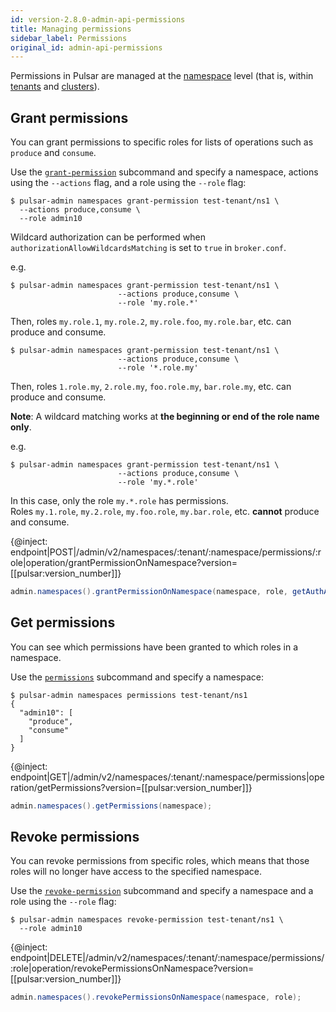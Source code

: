 ```yaml
---
id: version-2.8.0-admin-api-permissions
title: Managing permissions
sidebar_label: Permissions
original_id: admin-api-permissions
---
```


Permissions in Pulsar are managed at the [namespace](reference-terminology.md#namespace) level
(that is, within [tenants](reference-terminology.md#tenant) and [clusters](reference-terminology.md#cluster)).

## Grant permissions

You can grant permissions to specific roles for lists of operations such as `produce` and `consume`.

<!--DOCUSAURUS_CODE_TABS-->
<!--pulsar-admin-->

Use the [`grant-permission`](reference-pulsar-admin.md#grant-permission) subcommand and specify a namespace, actions using the `--actions` flag, and a role using the `--role` flag:

```shell
$ pulsar-admin namespaces grant-permission test-tenant/ns1 \
  --actions produce,consume \
  --role admin10
```

Wildcard authorization can be performed when `authorizationAllowWildcardsMatching` is set to `true` in `broker.conf`.

e.g.
```shell
$ pulsar-admin namespaces grant-permission test-tenant/ns1 \
                        --actions produce,consume \
                        --role 'my.role.*'
```

Then, roles `my.role.1`, `my.role.2`, `my.role.foo`, `my.role.bar`, etc. can produce and consume.  

```shell
$ pulsar-admin namespaces grant-permission test-tenant/ns1 \
                        --actions produce,consume \
                        --role '*.role.my'
```

Then, roles `1.role.my`, `2.role.my`, `foo.role.my`, `bar.role.my`, etc. can produce and consume.

**Note**: A wildcard matching works at **the beginning or end of the role name only**.

e.g.
```shell
$ pulsar-admin namespaces grant-permission test-tenant/ns1 \
                        --actions produce,consume \
                        --role 'my.*.role'
```

In this case, only the role `my.*.role` has permissions.  
Roles `my.1.role`, `my.2.role`, `my.foo.role`, `my.bar.role`, etc. **cannot** produce and consume.

<!--REST API-->

{@inject: endpoint|POST|/admin/v2/namespaces/:tenant/:namespace/permissions/:role|operation/grantPermissionOnNamespace?version=[[pulsar:version_number]]}

<!--Java-->

```java
admin.namespaces().grantPermissionOnNamespace(namespace, role, getAuthActions(actions));
```
<!--END_DOCUSAURUS_CODE_TABS-->

## Get permissions

You can see which permissions have been granted to which roles in a namespace.

<!--DOCUSAURUS_CODE_TABS-->
<!--pulsar-admin-->

Use the [`permissions`](reference-pulsar-admin#permissions) subcommand and specify a namespace:

```shell
$ pulsar-admin namespaces permissions test-tenant/ns1
{
  "admin10": [
    "produce",
    "consume"
  ]
}   
```

<!--REST API-->

{@inject: endpoint|GET|/admin/v2/namespaces/:tenant/:namespace/permissions|operation/getPermissions?version=[[pulsar:version_number]]}

<!--Java-->

```java
admin.namespaces().getPermissions(namespace);
```
<!--END_DOCUSAURUS_CODE_TABS-->

## Revoke permissions

You can revoke permissions from specific roles, which means that those roles will no longer have access to the specified namespace.

<!--DOCUSAURUS_CODE_TABS-->
<!--pulsar-admin-->

Use the [`revoke-permission`](reference-pulsar-admin.md#revoke-permission) subcommand and specify a namespace and a role using the `--role` flag:

```shell
$ pulsar-admin namespaces revoke-permission test-tenant/ns1 \
  --role admin10
```

<!--REST API-->

{@inject: endpoint|DELETE|/admin/v2/namespaces/:tenant/:namespace/permissions/:role|operation/revokePermissionsOnNamespace?version=[[pulsar:version_number]]}

<!--Java-->

```java
admin.namespaces().revokePermissionsOnNamespace(namespace, role);
```
<!--END_DOCUSAURUS_CODE_TABS-->